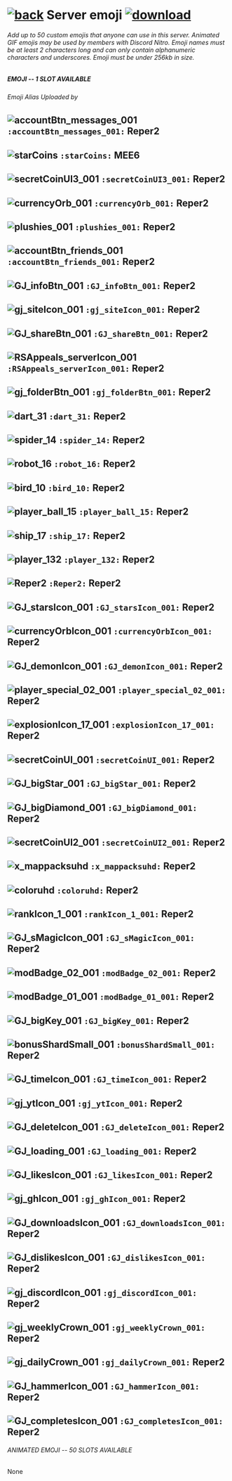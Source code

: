 # [![back](https://cdn.discordapp.com/emojis/887168885747511396?size=32)](https://reper2.github.io/downloadable-files/secret/archive/v1.1.0/discord/guilds/771861170256085023) Server emoji [![download](https://cdn.discordapp.com/emojis/885670815725674527.png?size=32)](https://raw.githubusercontent.com/Reper2/downloadable-files/master/secret/archive/v1.1.0/discord/guilds/771861170256085023/emoji.md)

###### Add up to 50 custom emojis that anyone can use in this server. Animated GIF emojis may be used by members with Discord Nitro. Emoji names must be at least 2 characters long and can only contain alphanumeric characters and underscores. Emoji must be under 256kb in size.

##### EMOJI -- 1 SLOT AVAILABLE

###### Emoji Alias Uploaded by

![accountBtn_messages_001](https://cdn.discordapp.com/emojis/889059158219948082.png?size=32) `:accountBtn_messages_001:` Reper2
---

![starCoins](https://cdn.discordapp.com/emojis/887884079691862087.png?size=32) `:starCoins:` MEE6
---

![secretCoinUI3_001](https://cdn.discordapp.com/emojis/885698004940648509.png?size=32) `:secretCoinUI3_001:` Reper2
---

![currencyOrb_001](https://cdn.discordapp.com/emojis/885366433540874272.png?size=32) `:currencyOrb_001:` Reper2
---

![plushies_001](https://cdn.discordapp.com/emojis/885357890649612299.png?size=32) `:plushies_001:` Reper2
---

![accountBtn_friends_001](https://cdn.discordapp.com/emojis/885356969857265684.png?size=32) `:accountBtn_friends_001:` Reper2
---

![GJ_infoBtn_001](https://cdn.discordapp.com/emojis/885356790513008650.png?size=32) `:GJ_infoBtn_001:` Reper2
---

![gj_siteIcon_001](https://cdn.discordapp.com/emojis/885355104927121469.png?size=32) `:gj_siteIcon_001:` Reper2
---

![GJ_shareBtn_001](https://cdn.discordapp.com/emojis/885355008399405189.png?size=32) `:GJ_shareBtn_001:` Reper2
---

![RSAppeals_serverIcon_001](https://cdn.discordapp.com/emojis/885338094457470996.png?size=32) `:RSAppeals_serverIcon_001:` Reper2
---

![gj_folderBtn_001](https://cdn.discordapp.com/emojis/885004136230309929.png?size=32) `:gj_folderBtn_001:` Reper2
---

![dart_31](https://cdn.discordapp.com/emojis/884575101352308787.png?size=32) `:dart_31:` Reper2
---

![spider_14](https://cdn.discordapp.com/emojis/882537370107387945.png?size=32) `:spider_14:` Reper2
---

![robot_16](https://cdn.discordapp.com/emojis/882537351270780969.png?size=32) `:robot_16:` Reper2
---

![bird_10](https://cdn.discordapp.com/emojis/882537351270780969.png?size=32) `:bird_10:` Reper2
---

![player_ball_15](https://cdn.discordapp.com/emojis/882537201727062026.png?size=32) `:player_ball_15:` Reper2
---

![ship_17](https://cdn.discordapp.com/emojis/882537172023009290.png?size=32) `:ship_17:` Reper2
---

![player_132](https://cdn.discordapp.com/emojis/882537141173886986.png?size=32) `:player_132:` Reper2
---

![Reper2](https://cdn.discordapp.com/emojis/882520778376101948.png?size=32) `:Reper2:` Reper2
---

![GJ_starsIcon_001](https://cdn.discordapp.com/emojis/882468610784763944.png?size=32) `:GJ_starsIcon_001:` Reper2
---

![currencyOrbIcon_001](https://cdn.discordapp.com/emojis/882468428462563408.png?size=32) `:currencyOrbIcon_001:` Reper2
---

![GJ_demonIcon_001](https://cdn.discordapp.com/emojis/882120757478576128.png?size=32) `:GJ_demonIcon_001:` Reper2
---

![player_special_02_001](https://cdn.discordapp.com/emojis/882107932861419531.png?size=32) `:player_special_02_001:` Reper2
---

![explosionIcon_17_001](https://cdn.discordapp.com/emojis/882103369697730580.png?size=32) `:explosionIcon_17_001:` Reper2
---

![secretCoinUI_001](https://cdn.discordapp.com/emojis/882099420848615444.png?size=32) `:secretCoinUI_001:` Reper2
---

![GJ_bigStar_001](https://cdn.discordapp.com/emojis/882099304490229800.png?size=32) `:GJ_bigStar_001:` Reper2
---

![GJ_bigDiamond_001](https://cdn.discordapp.com/emojis/882098984112492575.png?size=32) `:GJ_bigDiamond_001:` Reper2
---

![secretCoinUI2_001](https://cdn.discordapp.com/emojis/882096698711765013.png?size=32) `:secretCoinUI2_001:` Reper2
---

![x_mappacksuhd](https://cdn.discordapp.com/emojis/882095920643190894.png?size=32) `:x_mappacksuhd:` Reper2
---

![coloruhd](https://cdn.discordapp.com/emojis/882095893808054282.png?size=32) `:coloruhd:` Reper2
---

![rankIcon_1_001](https://cdn.discordapp.com/emojis/882094143843745843.png?size=32) `:rankIcon_1_001:` Reper2
---

![GJ_sMagicIcon_001](https://cdn.discordapp.com/emojis/882090770914476104.png?size=32) `:GJ_sMagicIcon_001:` Reper2
---

![modBadge_02_001](https://cdn.discordapp.com/emojis/881790789787713566.png?size=32) `:modBadge_02_001:` Reper2
---

![modBadge_01_001](https://cdn.discordapp.com/emojis/881790688944087091.png?size=32) `:modBadge_01_001:` Reper2
---

![GJ_bigKey_001](https://cdn.discordapp.com/emojis/880421891456774144.png?size=32) `:GJ_bigKey_001:` Reper2
---

![bonusShardSmall_001](https://cdn.discordapp.com/emojis/880421014415228938.png?size=32) `:bonusShardSmall_001:` Reper2
---

![GJ_timeIcon_001](https://cdn.discordapp.com/emojis/874091197365375016.png?size=32) `:GJ_timeIcon_001:` Reper2
---

![gj_ytIcon_001](https://cdn.discordapp.com/emojis/874090930855092265.png?size=32) `:gj_ytIcon_001:` Reper2
---

![GJ_deleteIcon_001](https://cdn.discordapp.com/emojis/874090880393437184.png?size=32) `:GJ_deleteIcon_001:` Reper2
---

![GJ_loading_001](https://cdn.discordapp.com/emojis/874089752024985632.png?size=32) `:GJ_loading_001:` Reper2
---

![GJ_likesIcon_001](https://cdn.discordapp.com/emojis/874089622764937276.png?size=32) `:GJ_likesIcon_001:` Reper2
---

![gj_ghIcon_001](https://cdn.discordapp.com/emojis/874089226197692436.png?size=32) `:gj_ghIcon_001:` Reper2
---

![GJ_downloadsIcon_001](https://cdn.discordapp.com/emojis/874089111558963301.png?size=32) `:GJ_downloadsIcon_001:` Reper2
---

![GJ_dislikesIcon_001](https://cdn.discordapp.com/emojis/874089059876732971.png?size=32) `:GJ_dislikesIcon_001:` Reper2
---

![gj_discordIcon_001](https://cdn.discordapp.com/emojis/874089012489519114.png?size=32) `:gj_discordIcon_001:` Reper2
---

![gj_weeklyCrown_001](https://cdn.discordapp.com/emojis/874088893329313833.png?size=32) `:gj_weeklyCrown_001:` Reper2
---

![gj_dailyCrown_001](https://cdn.discordapp.com/emojis/874088852053164113.png?size=32) `:gj_dailyCrown_001:` Reper2
---

![GJ_hammerIcon_001](https://cdn.discordapp.com/emojis/874088803009187872.png?size=32) `:GJ_hammerIcon_001:` Reper2
---

![GJ_completesIcon_001](https://cdn.discordapp.com/emojis/873869692702445569.png?size=32) `:GJ_completesIcon_001:` Reper2
---


###### ANIMATED EMOJI -- 50 SLOTS AVAILABLE

None

